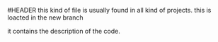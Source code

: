 #HEADER
this kind of file is usually found in all kind of projects.
this is loacted in the new branch

it contains the description of the code.
